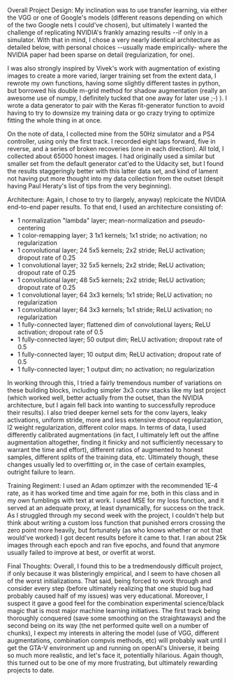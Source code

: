Overall Project Design:
My inclination was to use transfer learning, via either the VGG or one of Google's models (different reasons depending on which of the two Google nets I could've chosen), but ultimately I wanted the challenge of replicating NVIDIA's frankly amazing results --if only in a simulator. With that in mind, I chose a very nearly identical architecture as detailed below, with personal choices --usually made empirically- where the NVIDIA paper had been sparse on detail (regularization, for one). 

I was also strongly inspired by Vivek's work with augmentation of existing images to create a more varied, larger training set from the extent data, I rewrote my own functions, having some slightly different tastes in python, but borrowed his double m-grid method for shadow augmentation (really an awesome use of numpy, I definitely tucked that one away for later use ;-) ). I wrote a data generator to pair with the Keras fit-generator function to avoid having to try to downsize my training data or go crazy trying to optimize fitting the whole thing in at once.

On the note of data, I collected mine from the 50Hz simulator and a PS4 controller, using only the first track. I recorded eight laps forward, five in reverse, and a series of broken recoveries (one in each direction). All told, I collected about 65000 honest images. I had originally used a similar but smaller set from the default generator cat'ed to the Udacity set, but I found the results staggeringly better with this latter data set, and kind of lament not having put more thought into my data collection from the outset (despit having Paul Heraty's list of tips from the very beginning).

Architecture:
Again, I chose to try to (largely, anyway) replcicate the NVIDIA end-to-end paper results. To that end, I used an architecture consisting of:
* 1 normalization "lambda" layer; mean-normalization and pseudo-centering
* 1 color-remapping layer; 3 1x1 kernels; 1x1 stride; no activation; no regularization
* 1 convolutional layer; 24 5x5 kernels; 2x2 stride; ReLU activation; dropout rate of 0.25
* 1 convolutional layer; 32 5x5 kernels; 2x2 stride; ReLU activation; dropout rate of 0.25
* 1 convolutional layer; 48 5x5 kernels; 2x2 stride; ReLU activation; dropout rate of 0.25
* 1 convolutional layer; 64 3x3 kernels; 1x1 stride; ReLU activation; no regularization
* 1 convolutional layer; 64 3x3 kernels; 1x1 stride; ReLU activation; no regularization
* 1 fully-connected layer; flattened dim of convolutional layers; ReLU activation; dropout rate of 0.5
* 1 fully-connected layer; 50 output dim; ReLU activation; dropout rate of 0.5
* 1 fully-connected layer; 10 output dim; ReLU activation; dropout rate of 0.5
* 1 fully-connected layer; 1 output dim; no activation; no regularization

In working through this, I tried a fairly tremendous number of variations on these building blocks, including simpler 3x3 conv stacks like my last project (which worked well, better actually from the outset, than the NVIDIA architecture, but I again fell back into wanting to successfully reproduce their results). I also tried deeper kernel sets for the conv layers, leaky activations, uniform stride, more and less extensive dropout regularization, l2 weight regularization, different color maps. In terms of data, I used differently calibrated augmentations (in fact, I ultimately left out the affine augmentation altogether, finding it finicky and not sufficiently necessary to warrant the time and effort), different ratios of augmented to honest samples, different splits of the training data, etc. Ultimately though, these changes usually led to overfitting or, in the case of certain examples, outright failure to learn. 

Training Regiment:
I used an Adam optimzer with the recommended 1E-4 rate, as it has worked time and time again for me, both in this class and in my own fumblings with text at work. I used MSE for my loss function, and it served at an adequate proxy, at least dynamically, for success on the track. As I struggled through my second week with the project, I couldn't help but think about writing a custom loss function that punished errors crossing the zero point more heavily, but fortunately (as who knows whether or not that would've worked) I got decent results before it came to that. I ran about 25k images through each epoch and ran five epochs, and found that anymore usually failed to improve at best, or overfit at worst. 

Final Thoughts:
Overall, I found this to be a tredmendously difficult project, if only because it was blisteringly empirical, and I seem to have chosen all of the worst initializations. That said, being forced to work through and consider every step (before ultimately realizing that one stupid bug had probably caused half of my issues) was very educational. Moreover, I suspect it gave a good feel for the combination experimental science/black magic that is most major machine learning initiatives. The first track being thoroughly conquered (save some smoothing on the straightaways) and the second being on its way (the net performed quite well on a number of chunks), I expect my interests in altering the model (use of VGG, different augmentations, combination compvis methods, etc) will probably wait until I get the GTA-V environment up and running on openAI's Universe, it being so much more realistic, and let's face it, potentially hilarious. Again though, this turned out to be one of my more frustrating, but ultimately rewarding projects to date.

